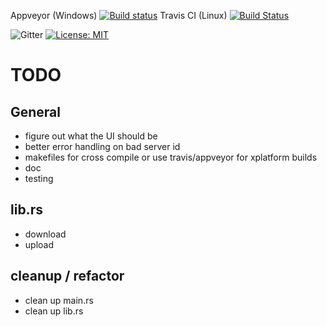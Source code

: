 Appveyor (Windows)
[![Build status](https://ci.appveyor.com/api/projects/status/fxunefx1h5o1n3s8?svg=true)](https://ci.appveyor.com/project/zpeters/speedtestr)
Travis CI (Linux)
[![Build Status](https://travis-ci.org/zpeters/speedtestr.svg?branch=master)](https://travis-ci.org/zpeters/speedtestr)

![Gitter](https://img.shields.io/gitter/room/zpeters/speedtestr.svg)
[![License: MIT](https://img.shields.io/badge/License-MIT-yellow.svg)](https://opensource.org/licenses/MIT)

# TODO

## General
 - figure out what the UI should be
- better error handling on bad server id
- makefiles for cross compile or use travis/appveyor for xplatform builds
- doc
- testing

## lib.rs
- download
- upload

## cleanup / refactor
- clean up main.rs
- clean up lib.rs
